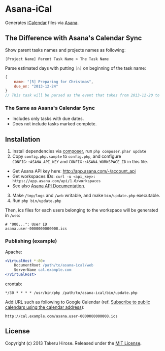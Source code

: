 # Asana-iCal

Generates [iCalendar](http://tools.ietf.org/html/rfc5545) files via [Asana](https://asana.com/).

## The Difference with Asana's Calendar Sync

Show parent tasks names and projects names as following:

```
[Project Name] Parent Task Name > The Task Name
```

Parse estimated days with putting `[n]` on beginning of the task name:

```javascript
{
    name: "[5] Preparing for Christmas",
    due_on: "2013-12-24"
}
// This task will be parsed as the event that takes from 2013-12-20 to 2013-12-24.
```

### The Same as Asana's Calendar Sync

- Includes only tasks with due dates.
- Does not include tasks marked complete.

## Installation

1. Install dependencies via [composer](http://getcomposer.org/), run `php composer.phar update`
2. Copy `config.php.sample` to `config.php`, and configure `CONFIG::ASANA_API_KEY` and `CONFIG::ASANA_WORKSPACE_ID` in this file.
  - Get Asana API key here: http://app.asana.com/-/account_api
  - Get workspaces IDs: `curl -u <api_key>: https://app.asana.com/api/1.0/workspaces`
  - See also [Asana API Documentation](http://developer.asana.com/documentation/).
3. Make `/tmp/logs` and `/web` writable, and make `bin/update.php` executable.
4. Run `php bin/update.php`

Then, ics files for each users belonging to the workspace will be generated in `/web`:

```
# "000...": User ID
asana.user-0000000000000.ics
```

### Publishing (example)

Apache:

```apache
<VirtualHost *:80>
    DocumentRoot /path/to/asana-ical/web
    ServerName cal.example.com
</VirtualHost>
```

crontab:

```
*/30 * * * * /usr/bin/php /path/to/asana-ical/bin/update.php
```

Add URL such as following to Google Calendar (ref. [Subscribe to public calendars using the calendar address](https://support.google.com/calendar/answer/37100)):

```
http://cal.example.com/asana.user-0000000000000.ics
```

## License

Copyright (c) 2013 Takeru Hirose. Released under the [MIT License](http://opensource.org/licenses/MIT).
